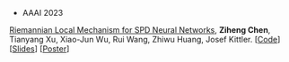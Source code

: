 - <span class="conf-badge">AAAI 2023</span>
<!-- - ![Conference](https://img.shields.io/badge/AAAI-2023-blue) -->
[Riemannian Local Mechanism for SPD Neural Networks](https://ojs.aaai.org/index.php/AAAI/article/view/25867/25639),
**Ziheng Chen**, Tianyang Xu, Xiao-Jun Wu, Rui Wang, Zhiwu Huang, Josef Kittler.
[[Code](https://github.com/GitZH-Chen/MSNet)] 
[[Slides](https://github.com/GitZH-Chen/MSNet/raw/main/AAAI23-Riemannian%20Local%20Mechanism.pdf)] 
[[Poster](https://github.com/GitZH-Chen/MSNet/raw/main/AAAI23_POSTER_Submanifolds.pdf)]